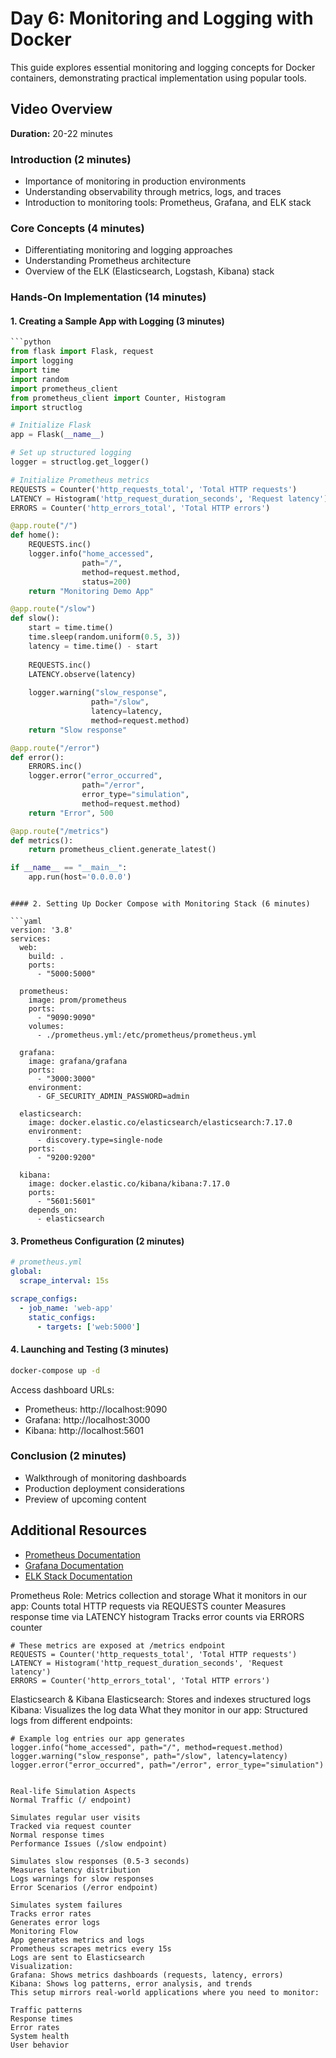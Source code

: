 # Day 6: Monitoring and Logging with Docker

This guide explores essential monitoring and logging concepts for Docker containers, demonstrating practical implementation using popular tools.

## Video Overview
**Duration:** 20-22 minutes

### Introduction (2 minutes)
- Importance of monitoring in production environments
- Understanding observability through metrics, logs, and traces
- Introduction to monitoring tools: Prometheus, Grafana, and ELK stack

### Core Concepts (4 minutes)
- Differentiating monitoring and logging approaches
- Understanding Prometheus architecture
- Overview of the ELK (Elasticsearch, Logstash, Kibana) stack

### Hands-On Implementation (14 minutes)

#### 1. Creating a Sample App with Logging (3 minutes)

```python
```python
from flask import Flask, request
import logging
import time
import random
import prometheus_client
from prometheus_client import Counter, Histogram
import structlog

# Initialize Flask
app = Flask(__name__)

# Set up structured logging
logger = structlog.get_logger()

# Initialize Prometheus metrics
REQUESTS = Counter('http_requests_total', 'Total HTTP requests')
LATENCY = Histogram('http_request_duration_seconds', 'Request latency')
ERRORS = Counter('http_errors_total', 'Total HTTP errors')

@app.route("/")
def home():
    REQUESTS.inc()
    logger.info("home_accessed", 
                path="/", 
                method=request.method,
                status=200)
    return "Monitoring Demo App"

@app.route("/slow")
def slow():
    start = time.time()
    time.sleep(random.uniform(0.5, 3))
    latency = time.time() - start
    
    REQUESTS.inc()
    LATENCY.observe(latency)
    
    logger.warning("slow_response", 
                  path="/slow",
                  latency=latency,
                  method=request.method)
    return "Slow response"

@app.route("/error")
def error():
    ERRORS.inc()
    logger.error("error_occurred",
                path="/error",
                error_type="simulation",
                method=request.method)
    return "Error", 500

@app.route("/metrics")
def metrics():
    return prometheus_client.generate_latest()

if __name__ == "__main__":
    app.run(host='0.0.0.0')
```
```

#### 2. Setting Up Docker Compose with Monitoring Stack (6 minutes)

```yaml
version: '3.8'
services:
  web:
    build: .
    ports:
      - "5000:5000"
    
  prometheus:
    image: prom/prometheus
    ports:
      - "9090:9090"
    volumes:
      - ./prometheus.yml:/etc/prometheus/prometheus.yml
  
  grafana:
    image: grafana/grafana
    ports:
      - "3000:3000"
    environment:
      - GF_SECURITY_ADMIN_PASSWORD=admin
  
  elasticsearch:
    image: docker.elastic.co/elasticsearch/elasticsearch:7.17.0
    environment:
      - discovery.type=single-node
    ports:
      - "9200:9200"
  
  kibana:
    image: docker.elastic.co/kibana/kibana:7.17.0
    ports:
      - "5601:5601"
    depends_on:
      - elasticsearch
```

#### 3. Prometheus Configuration (2 minutes)

```yaml
# prometheus.yml
global:
  scrape_interval: 15s

scrape_configs:
  - job_name: 'web-app'
    static_configs:
      - targets: ['web:5000']
```

#### 4. Launching and Testing (3 minutes)

```bash
docker-compose up -d
```

Access dashboard URLs:
- Prometheus: http://localhost:9090
- Grafana: http://localhost:3000
- Kibana: http://localhost:5601

### Conclusion (2 minutes)
- Walkthrough of monitoring dashboards
- Production deployment considerations
- Preview of upcoming content

## Additional Resources
- [Prometheus Documentation](https://prometheus.io/docs/introduction/overview/)
- [Grafana Documentation](https://grafana.com/docs/)
- [ELK Stack Documentation](https://www.elastic.co/guide/index.html)

Prometheus
Role: Metrics collection and storage
What it monitors in our app:
Counts total HTTP requests via REQUESTS counter
Measures response time via LATENCY histogram
Tracks error counts via ERRORS counter
```
# These metrics are exposed at /metrics endpoint
REQUESTS = Counter('http_requests_total', 'Total HTTP requests')
LATENCY = Histogram('http_request_duration_seconds', 'Request latency')
ERRORS = Counter('http_errors_total', 'Total HTTP errors')

```

Elasticsearch & Kibana
Elasticsearch: Stores and indexes structured logs
Kibana: Visualizes the log data
What they monitor in our app:
Structured logs from different endpoints:

```
# Example log entries our app generates
logger.info("home_accessed", path="/", method=request.method)
logger.warning("slow_response", path="/slow", latency=latency)
logger.error("error_occurred", path="/error", error_type="simulation")


Real-life Simulation Aspects
Normal Traffic (/ endpoint)

Simulates regular user visits
Tracked via request counter
Normal response times
Performance Issues (/slow endpoint)

Simulates slow responses (0.5-3 seconds)
Measures latency distribution
Logs warnings for slow responses
Error Scenarios (/error endpoint)

Simulates system failures
Tracks error rates
Generates error logs
Monitoring Flow
App generates metrics and logs
Prometheus scrapes metrics every 15s
Logs are sent to Elasticsearch
Visualization:
Grafana: Shows metrics dashboards (requests, latency, errors)
Kibana: Shows log patterns, error analysis, and trends
This setup mirrors real-world applications where you need to monitor:

Traffic patterns
Response times
Error rates
System health
User behavior

```
